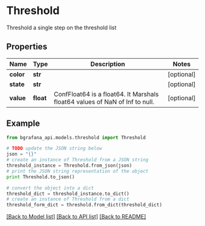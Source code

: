 # Threshold

Threshold a single step on the threshold list

## Properties
Name | Type | Description | Notes
------------ | ------------- | ------------- | -------------
**color** | **str** |  | [optional] 
**state** | **str** |  | [optional] 
**value** | **float** | ConfFloat64 is a float64. It Marshals float64 values of NaN of Inf to null. | [optional] 

## Example

```python
from bgrafana_api.models.threshold import Threshold

# TODO update the JSON string below
json = "{}"
# create an instance of Threshold from a JSON string
threshold_instance = Threshold.from_json(json)
# print the JSON string representation of the object
print Threshold.to_json()

# convert the object into a dict
threshold_dict = threshold_instance.to_dict()
# create an instance of Threshold from a dict
threshold_form_dict = threshold.from_dict(threshold_dict)
```
[[Back to Model list]](../README.md#documentation-for-models) [[Back to API list]](../README.md#documentation-for-api-endpoints) [[Back to README]](../README.md)


